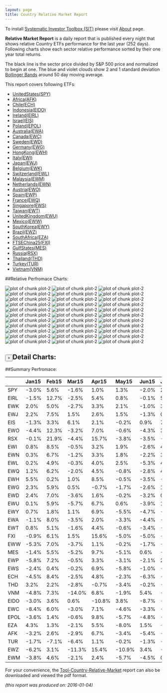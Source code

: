 ```yaml
---
layout: page
title: Country Relative Market Report
---
```



To install [Systematic Investor Toolbox (SIT)](https://github.com/systematicinvestor/SIT) please visit [About](/about) page.





**Relative Market Report** is a daily report that is published every night 
that shows relative Country ETFs performance 
for the last year (252 days). Following charts show each sector relative 
performance sorted by their one year total returns. 

The black line is the sector price divided by S&P 500 price and normalized to begin at one. 
The blue and violet clouds show 2 and 1 standard deviation 
[Bollinger Bands](http://en.wikipedia.org/wiki/Bollinger_Bands)
around 50 day moving average. 

This report covers following ETFs:

* [UnitedStates(SPY)](http://finance.yahoo.com/q/hl?s=SPY)
* [Africa(AFK)](http://finance.yahoo.com/q/hl?s=AFK)
* [Chile(ECH)](http://finance.yahoo.com/q/hl?s=ECH)
* [Indonesia(EIDO)](http://finance.yahoo.com/q/hl?s=EIDO)
* [Ireland(EIRL)](http://finance.yahoo.com/q/hl?s=EIRL)
* [Israel(EIS)](http://finance.yahoo.com/q/hl?s=EIS)
* [Poland(EPOL)](http://finance.yahoo.com/q/hl?s=EPOL)
* [Australia(EWA)](http://finance.yahoo.com/q/hl?s=EWA)
* [Canada(EWC)](http://finance.yahoo.com/q/hl?s=EWC)
* [Sweden(EWD)](http://finance.yahoo.com/q/hl?s=EWD)
* [Germany(EWG)](http://finance.yahoo.com/q/hl?s=EWG)
* [HongKong(EWH)](http://finance.yahoo.com/q/hl?s=EWH)
* [Italy(EWI)](http://finance.yahoo.com/q/hl?s=EWI)
* [Japan(EWJ)](http://finance.yahoo.com/q/hl?s=EWJ)
* [Belgium(EWK)](http://finance.yahoo.com/q/hl?s=EWK)
* [Switzerland(EWL)](http://finance.yahoo.com/q/hl?s=EWL)
* [Malaysia(EWM)](http://finance.yahoo.com/q/hl?s=EWM)
* [Netherlands(EWN)](http://finance.yahoo.com/q/hl?s=EWN)
* [Austria(EWO)](http://finance.yahoo.com/q/hl?s=EWO)
* [Spain(EWP)](http://finance.yahoo.com/q/hl?s=EWP)
* [France(EWQ)](http://finance.yahoo.com/q/hl?s=EWQ)
* [Singapore(EWS)](http://finance.yahoo.com/q/hl?s=EWS)
* [Taiwan(EWT)](http://finance.yahoo.com/q/hl?s=EWT)
* [UnitedKingdom(EWU)](http://finance.yahoo.com/q/hl?s=EWU)
* [Mexico(EWW)](http://finance.yahoo.com/q/hl?s=EWW)
* [SouthKorea(EWY)](http://finance.yahoo.com/q/hl?s=EWY)
* [Brazil(EWZ)](http://finance.yahoo.com/q/hl?s=EWZ)
* [SouthAfrica(EZA)](http://finance.yahoo.com/q/hl?s=EZA)
* [FTSEChina25(FXI)](http://finance.yahoo.com/q/hl?s=FXI)
* [GulfStates(MES)](http://finance.yahoo.com/q/hl?s=MES)
* [Russia(RSX)](http://finance.yahoo.com/q/hl?s=RSX)
* [Thailand(THD)](http://finance.yahoo.com/q/hl?s=THD)
* [Turkey(TUR)](http://finance.yahoo.com/q/hl?s=TUR)
* [Vietnam(VNM)](http://finance.yahoo.com/q/hl?s=VNM)


##Relative Perfromace Charts:
    


![plot of chunk plot-2](/public/images/Tool-Country-Relative-Market/plot-2-1.png) ![plot of chunk plot-2](/public/images/Tool-Country-Relative-Market/plot-2-2.png) ![plot of chunk plot-2](/public/images/Tool-Country-Relative-Market/plot-2-3.png) ![plot of chunk plot-2](/public/images/Tool-Country-Relative-Market/plot-2-4.png) ![plot of chunk plot-2](/public/images/Tool-Country-Relative-Market/plot-2-5.png) ![plot of chunk plot-2](/public/images/Tool-Country-Relative-Market/plot-2-6.png) ![plot of chunk plot-2](/public/images/Tool-Country-Relative-Market/plot-2-7.png) ![plot of chunk plot-2](/public/images/Tool-Country-Relative-Market/plot-2-8.png) ![plot of chunk plot-2](/public/images/Tool-Country-Relative-Market/plot-2-9.png) ![plot of chunk plot-2](/public/images/Tool-Country-Relative-Market/plot-2-10.png) ![plot of chunk plot-2](/public/images/Tool-Country-Relative-Market/plot-2-11.png) ![plot of chunk plot-2](/public/images/Tool-Country-Relative-Market/plot-2-12.png) ![plot of chunk plot-2](/public/images/Tool-Country-Relative-Market/plot-2-13.png) ![plot of chunk plot-2](/public/images/Tool-Country-Relative-Market/plot-2-14.png) ![plot of chunk plot-2](/public/images/Tool-Country-Relative-Market/plot-2-15.png) ![plot of chunk plot-2](/public/images/Tool-Country-Relative-Market/plot-2-16.png) ![plot of chunk plot-2](/public/images/Tool-Country-Relative-Market/plot-2-17.png) ![plot of chunk plot-2](/public/images/Tool-Country-Relative-Market/plot-2-18.png) ![plot of chunk plot-2](/public/images/Tool-Country-Relative-Market/plot-2-19.png) ![plot of chunk plot-2](/public/images/Tool-Country-Relative-Market/plot-2-20.png) ![plot of chunk plot-2](/public/images/Tool-Country-Relative-Market/plot-2-21.png) ![plot of chunk plot-2](/public/images/Tool-Country-Relative-Market/plot-2-22.png) ![plot of chunk plot-2](/public/images/Tool-Country-Relative-Market/plot-2-23.png) ![plot of chunk plot-2](/public/images/Tool-Country-Relative-Market/plot-2-24.png) ![plot of chunk plot-2](/public/images/Tool-Country-Relative-Market/plot-2-25.png) ![plot of chunk plot-2](/public/images/Tool-Country-Relative-Market/plot-2-26.png) ![plot of chunk plot-2](/public/images/Tool-Country-Relative-Market/plot-2-27.png) ![plot of chunk plot-2](/public/images/Tool-Country-Relative-Market/plot-2-28.png) ![plot of chunk plot-2](/public/images/Tool-Country-Relative-Market/plot-2-29.png) ![plot of chunk plot-2](/public/images/Tool-Country-Relative-Market/plot-2-30.png) ![plot of chunk plot-2](/public/images/Tool-Country-Relative-Market/plot-2-31.png) ![plot of chunk plot-2](/public/images/Tool-Country-Relative-Market/plot-2-32.png) ![plot of chunk plot-2](/public/images/Tool-Country-Relative-Market/plot-2-33.png) 

<input type="button" class="btn btn-sm" value="+">Detail Charts:
---
    




<div markdown="1" style="display:none;">
    


![plot of chunk plot-2](/public/images/Tool-Country-Relative-Market/plot-2-34.png) ![plot of chunk plot-2](/public/images/Tool-Country-Relative-Market/plot-2-35.png) ![plot of chunk plot-2](/public/images/Tool-Country-Relative-Market/plot-2-36.png) ![plot of chunk plot-2](/public/images/Tool-Country-Relative-Market/plot-2-37.png) ![plot of chunk plot-2](/public/images/Tool-Country-Relative-Market/plot-2-38.png) ![plot of chunk plot-2](/public/images/Tool-Country-Relative-Market/plot-2-39.png) ![plot of chunk plot-2](/public/images/Tool-Country-Relative-Market/plot-2-40.png) ![plot of chunk plot-2](/public/images/Tool-Country-Relative-Market/plot-2-41.png) ![plot of chunk plot-2](/public/images/Tool-Country-Relative-Market/plot-2-42.png) ![plot of chunk plot-2](/public/images/Tool-Country-Relative-Market/plot-2-43.png) ![plot of chunk plot-2](/public/images/Tool-Country-Relative-Market/plot-2-44.png) ![plot of chunk plot-2](/public/images/Tool-Country-Relative-Market/plot-2-45.png) ![plot of chunk plot-2](/public/images/Tool-Country-Relative-Market/plot-2-46.png) ![plot of chunk plot-2](/public/images/Tool-Country-Relative-Market/plot-2-47.png) ![plot of chunk plot-2](/public/images/Tool-Country-Relative-Market/plot-2-48.png) ![plot of chunk plot-2](/public/images/Tool-Country-Relative-Market/plot-2-49.png) ![plot of chunk plot-2](/public/images/Tool-Country-Relative-Market/plot-2-50.png) ![plot of chunk plot-2](/public/images/Tool-Country-Relative-Market/plot-2-51.png) ![plot of chunk plot-2](/public/images/Tool-Country-Relative-Market/plot-2-52.png) ![plot of chunk plot-2](/public/images/Tool-Country-Relative-Market/plot-2-53.png) ![plot of chunk plot-2](/public/images/Tool-Country-Relative-Market/plot-2-54.png) ![plot of chunk plot-2](/public/images/Tool-Country-Relative-Market/plot-2-55.png) ![plot of chunk plot-2](/public/images/Tool-Country-Relative-Market/plot-2-56.png) ![plot of chunk plot-2](/public/images/Tool-Country-Relative-Market/plot-2-57.png) ![plot of chunk plot-2](/public/images/Tool-Country-Relative-Market/plot-2-58.png) ![plot of chunk plot-2](/public/images/Tool-Country-Relative-Market/plot-2-59.png) ![plot of chunk plot-2](/public/images/Tool-Country-Relative-Market/plot-2-60.png) ![plot of chunk plot-2](/public/images/Tool-Country-Relative-Market/plot-2-61.png) ![plot of chunk plot-2](/public/images/Tool-Country-Relative-Market/plot-2-62.png) ![plot of chunk plot-2](/public/images/Tool-Country-Relative-Market/plot-2-63.png) ![plot of chunk plot-2](/public/images/Tool-Country-Relative-Market/plot-2-64.png) ![plot of chunk plot-2](/public/images/Tool-Country-Relative-Market/plot-2-65.png) ![plot of chunk plot-2](/public/images/Tool-Country-Relative-Market/plot-2-66.png) ![plot of chunk plot-2](/public/images/Tool-Country-Relative-Market/plot-2-67.png) 

</div>
    




##Summary Perfromace:
    




|     |Jan15  |Feb15  |Mar15  |Apr15  |May15  |Jun15  |Jul15  |Aug15  |Sep15  |Oct15  |Nov15  |Dec15  |Total  |
|:----|:------|:------|:------|:------|:------|:------|:------|:------|:------|:------|:------|:------|:------|
|SPY  | -3.0% |  5.6% | -1.6% |  1.0% |  1.3% | -2.0% |  2.3% | -6.1% | -2.6% |  8.5% |  0.4% | -1.7% |  1.2% |
|EIRL | -1.5% | 12.7% | -2.5% |  5.4% |  0.8% | -0.1% |  5.2% | -1.5% | -3.9% |  1.3% |  2.3% |  3.0% | 22.1% |
|EWK  |  2.0% |  5.0% | -2.7% |  3.3% |  2.1% | -1.0% |  3.6% | -5.8% | -2.8% |  6.3% |  1.5% |  2.1% | 13.8% |
|EWJ  |  2.2% |  7.5% |  1.5% |  2.6% |  1.5% | -1.3% |  0.9% | -6.3% | -5.8% |  7.9% |  0.5% | -2.1% |  8.4% |
|EIS  | -1.3% |  3.3% |  6.1% |  2.1% | -0.2% |  0.9% |  7.3% | -8.9% | -4.5% |  4.9% |  0.4% | -1.4% |  7.8% |
|EWO  | -4.4% | 12.3% | -3.2% |  7.0% | -0.6% | -4.3% |  3.2% | -5.0% | -3.7% |  6.7% | -1.6% | -0.1% |  4.6% |
|RSX  | -0.1% | 21.9% | -4.4% | 15.7% | -3.8% | -3.5% | -7.2% | -0.9% | -6.7% |  6.4% | -0.1% | -9.1% |  3.7% |
|EWI  |  0.8% |  8.5% | -0.5% |  3.2% |  1.9% | -2.6% |  4.0% | -4.4% | -3.2% |  3.4% | -2.8% | -4.5% |  2.8% |
|EWN  |  0.3% |  6.7% | -1.2% |  3.3% |  1.8% | -2.2% |  3.2% | -7.7% | -4.4% |  6.8% | -1.1% | -3.0% |  1.5% |
|EWL  |  0.2% |  4.9% | -0.3% |  4.0% |  2.5% | -5.3% |  4.1% | -6.7% | -3.9% |  3.9% | -2.8% |  0.5% |  0.3% |
|EWQ  |  1.2% |  6.2% | -2.0% |  4.5% | -0.8% | -2.8% |  4.1% | -6.6% | -3.8% |  7.1% | -2.3% | -3.8% | -0.1% |
|EWH  |  5.5% |  0.2% |  1.0% |  8.5% | -0.5% | -3.5% | -1.5% |-13.3% | -0.8% |  7.3% | -2.0% | -1.3% | -2.2% |
|EWG  |  2.3% |  5.9% |  0.5% | -0.7% | -1.7% | -2.6% |  1.6% | -7.0% | -6.1% |  9.6% |  0.5% | -3.9% | -2.8% |
|EWD  |  2.4% |  7.0% | -3.6% |  1.6% | -0.2% | -3.2% |  0.8% | -5.3% | -4.3% |  3.9% |  0.4% | -3.5% | -4.5% |
|EWU  |  0.1% |  5.9% | -5.7% |  6.7% |  0.6% | -3.9% |  1.6% | -8.0% | -3.9% |  6.6% | -1.7% | -6.1% | -8.9% |
|EWY  |  0.7% |  1.8% |  1.1% |  6.9% | -5.5% | -4.7% | -7.1% | -6.5% |  2.0% | 11.5% | -2.9% | -6.0% |-10.2% |
|EWA  | -1.1% |  8.0% | -3.5% |  2.0% | -3.3% | -4.4% | -0.5% |-10.9% | -3.9% |  5.6% |  0.9% | -0.7% |-12.4% |
|EWT  |  0.8% |  5.1% | -1.6% |  4.4% | -0.6% | -3.4% | -6.8% | -9.2% | -1.5% |  5.6% | -2.7% | -2.7% |-12.9% |
|FXI  | -0.9% |  6.1% |  1.5% | 15.6% | -5.0% | -5.0% |-12.2% |-11.3% | -1.3% |  7.9% | -2.1% | -3.7% |-12.9% |
|EWW  | -5.3% |  7.0% | -3.7% |  1.1% | -0.2% | -1.7% | -1.3% | -6.2% | -2.4% |  6.1% | -2.1% | -6.4% |-14.9% |
|MES  | -1.4% |  5.5% | -5.2% |  9.7% | -5.1% |  0.6% | -0.3% | -6.0% | -2.5% | -2.3% | -7.9% | -1.3% |-16.2% |
|EWP  | -5.8% |  7.2% | -0.5% |  3.3% | -3.1% | -2.1% |  2.1% | -6.5% | -7.4% |  6.0% | -3.2% | -7.2% |-17.0% |
|EWS  | -2.4% |  0.4% | -0.2% |  6.9% | -5.8% | -1.0% | -4.2% |-12.1% | -3.9% |  9.3% | -5.5% |  0.2% |-18.3% |
|ECH  | -4.5% |  8.4% | -2.5% |  4.8% | -2.3% | -6.3% | -6.3% | -1.9% | -5.9% |  5.9% | -7.0% | -1.6% |-18.8% |
|THD  |  3.2% |  2.2% | -2.8% | -0.7% | -3.4% | -0.2% | -6.4% | -7.5% | -3.5% |  4.7% | -1.7% | -8.5% |-22.7% |
|VNM  | -4.8% |  7.3% |-14.0% |  6.8% | -1.9% |  5.4% | -1.4% |-11.4% | -4.9% |  9.6% | -8.3% | -4.6% |-22.8% |
|EIDO | -3.0% |  3.6% |  0.6% |-10.8% |  3.8% | -8.7% | -2.7% |-11.6% |-11.2% | 13.9% |  1.3% |  2.2% |-23.0% |
|EWC  | -8.4% |  6.0% | -3.0% |  7.1% | -4.6% | -3.3% | -4.2% | -5.0% | -5.2% |  3.5% | -2.2% | -6.4% |-23.9% |
|EPOL | -3.6% |  1.4% | -0.6% |  9.8% | -5.7% | -4.8% | -1.9% | -3.1% | -4.0% | -2.0% | -9.1% | -2.7% |-24.2% |
|EZA  |  4.3% |  1.3% | -2.1% |  5.5% | -8.0% |  1.5% | -4.8% | -7.7% | -6.6% |  6.1% | -6.3% |-12.5% |-27.3% |
|AFK  | -3.2% |  2.6% | -2.9% |  6.7% | -3.4% | -5.4% | -8.0% | -8.3% | -3.9% |  2.8% | -7.8% | -4.8% |-31.4% |
|TUR  | -1.7% | -7.1% | -6.4% |  1.1% | -0.2% | -1.3% | -4.8% |-11.0% | -4.4% | 10.2% | -4.8% | -5.1% |-31.5% |
|EWZ  | -6.2% |  3.1% |-11.3% | 15.4% |-10.9% |  3.4% |-12.5% |-13.3% |-11.8% |  4.2% | -1.5% | -7.2% |-41.8% |
|EWM  | -3.8% |  4.6% | -2.1% |  2.4% | -5.7% | -4.5% |  0.3% |-16.1% | -2.7% |  3.8% |  3.0% |-27.0% |-41.8% |
    


For your convenience, the 
[Tool-Country-Relative-Market](/public/images/Tool-Country-Relative-Market/Tool-Country-Relative-Market.pdf)
report can also be downloaded and viewed the pdf format.



*(this report was produced on: 2016-01-04)*
